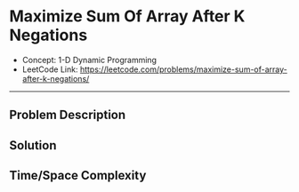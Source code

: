 # Maximize Sum Of Array After K Negations

- Concept: 1-D Dynamic Programming
- LeetCode Link: https://leetcode.com/problems/maximize-sum-of-array-after-k-negations/

---

## Problem Description

## Solution

## Time/Space Complexity

